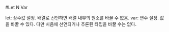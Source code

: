 #Let N Var

let: 상수값 설정. 배열로 선언하면 배열 내부의 원소를 바꿀 수 없음.
var: 변수 설정. 값을 바꿀 수 있다. 다만 처음에 선언되거나 추론된 타입을 바꿀 수는 없다.
